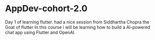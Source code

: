 # AppDev-cohort-2.0
Day 1 of learning flutter. had a nice session from Siddhartha Chopra the Goat of flutter
In this course i will be learning how to build a AI-powered chat app using Flutter and OpenAI.
